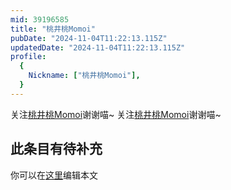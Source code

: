 ```yaml
---
mid: 39196585
title: "桃井桃Momoi"
pubDate: "2024-11-04T11:22:13.115Z"
updatedDate: "2024-11-04T11:22:13.115Z"
profile:
  {
    Nickname: ["桃井桃Momoi"],
  }
---
```


关注[桃井桃Momoi](https://space.bilibili.com/39196585)谢谢喵~ 关注[桃井桃Momoi](https://space.bilibili.com/39196585)谢谢喵~

## 此条目有待补充
你可以在[这里](https://github.com/Yuhanawa/VTuber.ICU-Content/edit/master/v/桃井桃Momoi/index.md)编辑本文
